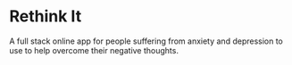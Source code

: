 # Rethink It

A full stack online app for people suffering from anxiety and depression to use to help overcome their negative thoughts.

